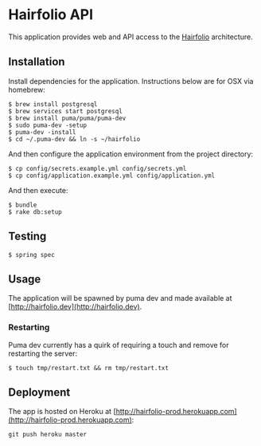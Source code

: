 # Hairfolio API

This application provides web and API access to the [Hairfolio](https://api.hairfolio.tech) architecture.

## Installation

Install dependencies for the application. Instructions below are for OSX via homebrew:

```console
$ brew install postgresql
$ brew services start postgresql
$ brew install puma/puma/puma-dev
$ sudo puma-dev -setup
$ puma-dev -install
$ cd ~/.puma-dev && ln -s ~/hairfolio
```

And then configure the application environment from the project directory:

```console
$ cp config/secrets.example.yml config/secrets.yml
$ cp config/application.example.yml config/application.yml
```

And then execute:

```console
$ bundle
$ rake db:setup
```

## Testing

```console
$ spring spec
```

## Usage

The application will be spawned by puma dev and made available at [http://hairfolio.dev](http://hairfolio.dev).

### Restarting

Puma dev currently has a quirk of requiring a touch and remove for restarting the server:

```console
$ touch tmp/restart.txt && rm tmp/restart.txt
```

## Deployment

The app is hosted on Heroku at [http://hairfolio-prod.herokuapp.com](http://hairfolio-prod.herokuapp.com):

```console
git push heroku master
```
